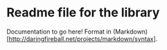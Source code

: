 # Readme file for the library

Documentation to go here! Format in (Markdown)[http://daringfireball.net/projects/markdown/syntax].
